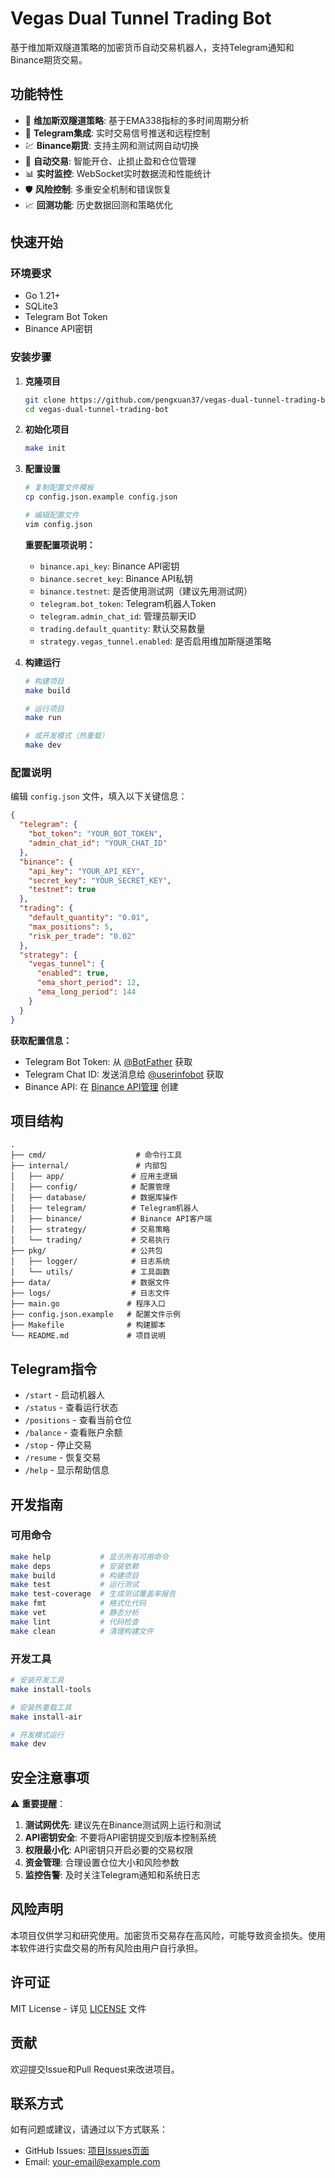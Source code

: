 # Vegas Dual Tunnel Trading Bot

基于维加斯双隧道策略的加密货币自动交易机器人，支持Telegram通知和Binance期货交易。

## 功能特性

- 🎯 **维加斯双隧道策略**: 基于EMA338指标的多时间周期分析
- 📱 **Telegram集成**: 实时交易信号推送和远程控制
- 💹 **Binance期货**: 支持主网和测试网自动切换
- 🔄 **自动交易**: 智能开仓、止损止盈和仓位管理
- 📊 **实时监控**: WebSocket实时数据流和性能统计
- 🛡️ **风险控制**: 多重安全机制和错误恢复
- 📈 **回测功能**: 历史数据回测和策略优化

## 快速开始

### 环境要求

- Go 1.21+
- SQLite3
- Telegram Bot Token
- Binance API密钥

### 安装步骤

1. **克隆项目**
   ```bash
   git clone https://github.com/pengxuan37/vegas-dual-tunnel-trading-bot.git
   cd vegas-dual-tunnel-trading-bot
   ```

2. **初始化项目**
   ```bash
   make init
   ```

3. **配置设置**
   ```bash
   # 复制配置文件模板
   cp config.json.example config.json
   
   # 编辑配置文件
   vim config.json
   ```
   
   **重要配置项说明：**
   - `binance.api_key`: Binance API密钥
   - `binance.secret_key`: Binance API私钥
   - `binance.testnet`: 是否使用测试网（建议先用测试网）
   - `telegram.bot_token`: Telegram机器人Token
   - `telegram.admin_chat_id`: 管理员聊天ID
   - `trading.default_quantity`: 默认交易数量
   - `strategy.vegas_tunnel.enabled`: 是否启用维加斯隧道策略

4. **构建运行**
   ```bash
   # 构建项目
   make build
   
   # 运行项目
   make run
   
   # 或开发模式（热重载）
   make dev
   ```

### 配置说明

编辑 `config.json` 文件，填入以下关键信息：

```json
{
  "telegram": {
    "bot_token": "YOUR_BOT_TOKEN",
    "admin_chat_id": "YOUR_CHAT_ID"
  },
  "binance": {
    "api_key": "YOUR_API_KEY",
    "secret_key": "YOUR_SECRET_KEY",
    "testnet": true
  },
  "trading": {
    "default_quantity": "0.01",
    "max_positions": 5,
    "risk_per_trade": "0.02"
  },
  "strategy": {
    "vegas_tunnel": {
      "enabled": true,
      "ema_short_period": 12,
      "ema_long_period": 144
    }
  }
}
```

**获取配置信息：**
- Telegram Bot Token: 从 [@BotFather](https://t.me/BotFather) 获取
- Telegram Chat ID: 发送消息给 [@userinfobot](https://t.me/userinfobot) 获取
- Binance API: 在 [Binance API管理](https://www.binance.com/cn/my/settings/api-management) 创建

## 项目结构

```
.
├── cmd/                    # 命令行工具
├── internal/               # 内部包
│   ├── app/               # 应用主逻辑
│   ├── config/            # 配置管理
│   ├── database/          # 数据库操作
│   ├── telegram/          # Telegram机器人
│   ├── binance/           # Binance API客户端
│   ├── strategy/          # 交易策略
│   └── trading/           # 交易执行
├── pkg/                   # 公共包
│   ├── logger/            # 日志系统
│   └── utils/             # 工具函数
├── data/                  # 数据文件
├── logs/                  # 日志文件
├── main.go               # 程序入口
├── config.json.example   # 配置文件示例
├── Makefile              # 构建脚本
└── README.md             # 项目说明
```

## Telegram指令

- `/start` - 启动机器人
- `/status` - 查看运行状态
- `/positions` - 查看当前仓位
- `/balance` - 查看账户余额
- `/stop` - 停止交易
- `/resume` - 恢复交易
- `/help` - 显示帮助信息

## 开发指南

### 可用命令

```bash
make help           # 显示所有可用命令
make deps           # 安装依赖
make build          # 构建项目
make test           # 运行测试
make test-coverage  # 生成测试覆盖率报告
make fmt            # 格式化代码
make vet            # 静态分析
make lint           # 代码检查
make clean          # 清理构建文件
```

### 开发工具

```bash
# 安装开发工具
make install-tools

# 安装热重载工具
make install-air

# 开发模式运行
make dev
```

## 安全注意事项

⚠️ **重要提醒**：

1. **测试网优先**: 建议先在Binance测试网上运行和测试
2. **API密钥安全**: 不要将API密钥提交到版本控制系统
3. **权限最小化**: API密钥只开启必要的交易权限
4. **资金管理**: 合理设置仓位大小和风险参数
5. **监控告警**: 及时关注Telegram通知和系统日志

## 风险声明

本项目仅供学习和研究使用。加密货币交易存在高风险，可能导致资金损失。使用本软件进行实盘交易的所有风险由用户自行承担。

## 许可证

MIT License - 详见 [LICENSE](LICENSE) 文件

## 贡献

欢迎提交Issue和Pull Request来改进项目。

## 联系方式

如有问题或建议，请通过以下方式联系：

- GitHub Issues: [项目Issues页面](https://github.com/pengxuan37/vegas-dual-tunnel-trading-bot/issues)
- Email: your-email@example.com